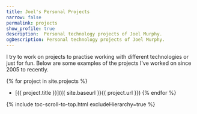 ```yaml
---
title: Joel's Personal Projects
narrow: false
permalink: projects
show_profile: true
description:  Personal technology projects of Joel Murphy.
ogDescription: Personal technology projects of Joel Murphy. 
---
```


I try to work on projects to practise working with different technologies or just for fun. Below are some examples of the projects I've worked on since 2005 to recently.

{% for project in site.projects %}
- [{{ project.title }}]({{ site.baseurl }}{{ project.url }})
{% endfor %}

{% include toc-scroll-to-top.html excludeHierarchy=true %}